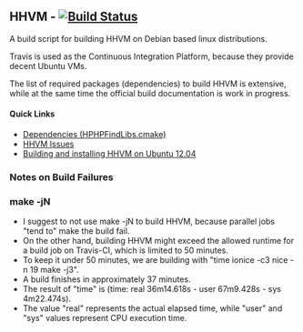 HHVM - [![Build Status](https://travis-ci.org/jakoch/php-hhvm.png?branch=master)](https://travis-ci.org/jakoch/php-hhvm)
----

A build script for building HHVM on Debian based linux distributions.

Travis is used as the Continuous Integration Platform, because they provide decent Ubuntu VMs.

The list of required packages (dependencies) to build HHVM is extensive, while at the same time the official build documentation is work in progress.

#### Quick Links

- [Dependencies (HPHPFindLibs.cmake)](https://github.com/facebook/hiphop-php/blob/master/CMake/HPHPFindLibs.cmake)
- [HHVM Issues](https://github.com/facebook/hiphop-php/issues)
- [Building and installing HHVM on Ubuntu 12.04](https://github.com/facebook/hiphop-php/wiki/Building-and-installing-HHVM-on-Ubuntu-12.04)

### Notes on Build Failures

### make -jN
- I suggest to not use make -jN to build HHVM, because parallel jobs "tend to" make the build fail.
- On the other hand, building HHVM might exceed the allowed runtime for a build job on Travis-CI, which is limited to 50 minutes.
- To keep it under 50 minutes, we are building with "time ionice -c3 nice -n 19 make -j3".
- A build finishes in approximately 37 minutes.
- The result of "time" is  (time: real 36m14.618s - user	67m9.428s - sys	4m22.474s).
- The value "real" represents the actual elapsed time, while "user" and "sys" values represent CPU execution time.

